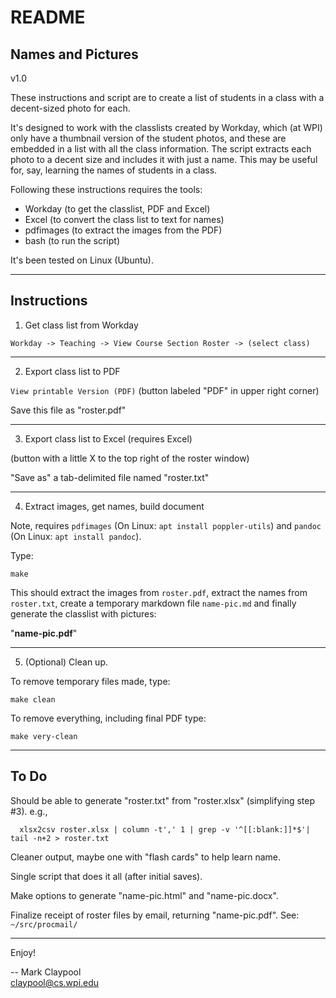 # README

## Names and Pictures

v1.0

These instructions and script are to create a list of students in a
class with a decent-sized photo for each.

It's designed to work with the classlists created by Workday, which
(at WPI) only have a thumbnail version of the student photos, and
these are embedded in a list with all the class information.  The
script extracts each photo to a decent size and includes it with just
a name.  This may be useful for, say, learning the names of students
in a class.

Following these instructions requires the tools:

- Workday (to get the classlist, PDF and Excel)
- Excel (to convert the class list to text for names)
- pdfimages (to extract the images from the PDF)
- bash (to run the script)

It's been tested on Linux (Ubuntu).

----------------------

## Instructions

1. Get class list from Workday

`Workday -> Teaching -> View Course Section Roster -> (select class)`

----------------------

2. Export class list to PDF

`View printable Version (PDF)` (button labeled "PDF" in upper right corner)

Save this file as "roster.pdf"

----------------------

3. Export class list to Excel (requires Excel)

(button with a little X to the top right of the roster window)

"Save as" a tab-delimited file named "roster.txt"

----------------------

4. Extract images, get names, build document

Note, requires `pdfimages` (On Linux: `apt install poppler-utils`) and
`pandoc` (On Linux: `apt install pandoc`).

Type:

`make`

This should extract the images from `roster.pdf`, extract the names
from `roster.txt`, create a temporary markdown file `name-pic.md` and
finally generate the classlist with pictures: 

"**name-pic.pdf**"

----------------------

5. (Optional) Clean up.

To remove temporary files made, type:

`make clean`

To remove everything, including final PDF type:

`make very-clean`

----------------------

## To Do

Should be able to generate "roster.txt" from "roster.xlsx" (simplifying step #3). e.g., 

```
  xlsx2csv roster.xlsx | column -t',' 1 | grep -v '^[[:blank:]]*$'| tail -n+2 > roster.txt
```

Cleaner output, maybe one with "flash cards" to help learn name.

Single script that does it all (after initial saves).

Make options to generate "name-pic.html" and "name-pic.docx".

Finalize receipt of roster files by email, returning "name-pic.pdf". See: `~/src/procmail/`

----------------------

Enjoy!

-- Mark Claypool  
claypool@cs.wpi.edu

